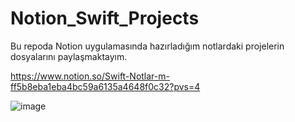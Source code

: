 # Notion_Swift_Projects
Bu repoda Notion uygulamasında hazırladığım notlardaki projelerin dosyalarını paylaşmaktayım.

https://www.notion.so/Swift-Notlar-m-ff5b8eba1eba4bc59a6135a4648f0c32?pvs=4

![image](https://user-images.githubusercontent.com/72024578/229921653-40d28476-6a30-4616-a13e-0774c31e0c38.png)
